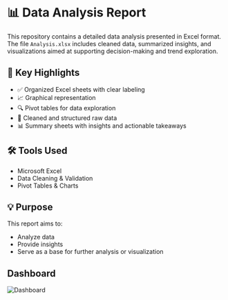 # 📊 Data Analysis Report

This repository contains a detailed data analysis presented in Excel format. The file `Analysis.xlsx` includes cleaned data, summarized insights, and visualizations aimed at supporting decision-making and trend exploration.

## 📌 Key Highlights
- ✅ Organized Excel sheets with clear labeling
- 📈 Graphical representation 
- 🔍 Pivot tables for data exploration
- 🧹 Cleaned and structured raw data
- 📊 Summary sheets with insights and actionable takeaways

## 🛠️ Tools Used
- Microsoft Excel
- Data Cleaning & Validation
- Pivot Tables & Charts
  
## 💡 Purpose
This report aims to:
- Analyze data
- Provide insights
- Serve as a base for further analysis or visualization 

## Dashboard
![Dashboard](https://github.com/user-attachments/assets/dccf0eac-4ab1-45fe-bce3-17c96615cd04)





